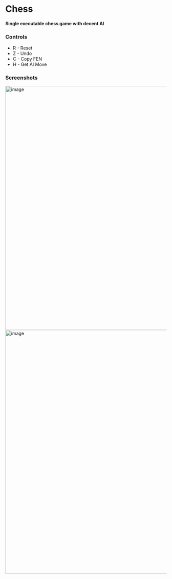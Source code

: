 # Chess
#### Single executable chess game with decent AI

### Controls
- R - Reset
- Z - Undo
- C - Copy FEN
- H - Get AI Move

### Screenshots
<img width="722" height="759" alt="image" src="https://github.com/user-attachments/assets/550f15d3-92b4-444a-a14b-7a7e63624d1d" />
<img width="722" height="759" alt="image" src="https://github.com/user-attachments/assets/9f27500d-00b7-4a2c-9dbc-0eafdfe00f69" />

